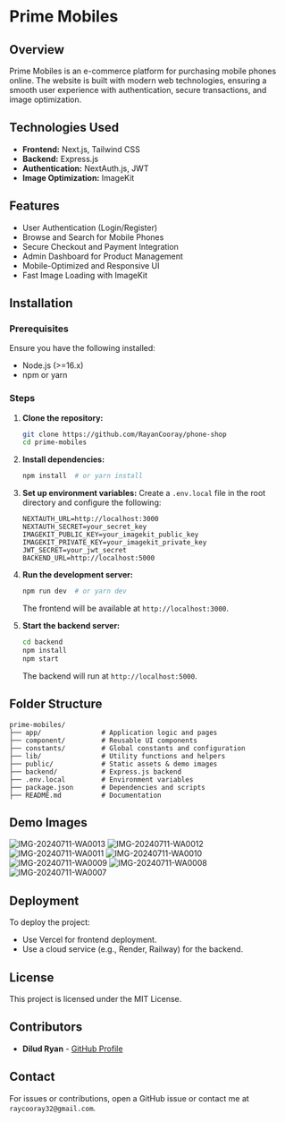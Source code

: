 # Prime Mobiles

## Overview
Prime Mobiles is an e-commerce platform for purchasing mobile phones online. The website is built with modern web technologies, ensuring a smooth user experience with authentication, secure transactions, and image optimization.

## Technologies Used
- **Frontend:** Next.js, Tailwind CSS
- **Backend:** Express.js
- **Authentication:** NextAuth.js, JWT
- **Image Optimization:** ImageKit

## Features
- User Authentication (Login/Register)
- Browse and Search for Mobile Phones
- Secure Checkout and Payment Integration
- Admin Dashboard for Product Management
- Mobile-Optimized and Responsive UI
- Fast Image Loading with ImageKit

## Installation
### Prerequisites
Ensure you have the following installed:
- Node.js (>=16.x)
- npm or yarn

### Steps
1. **Clone the repository:**
   ```sh
   git clone https://github.com/RayanCooray/phone-shop
   cd prime-mobiles
   ```
2. **Install dependencies:**
   ```sh
   npm install  # or yarn install
   ```
3. **Set up environment variables:**
   Create a `.env.local` file in the root directory and configure the following:
   ```env
   NEXTAUTH_URL=http://localhost:3000
   NEXTAUTH_SECRET=your_secret_key
   IMAGEKIT_PUBLIC_KEY=your_imagekit_public_key
   IMAGEKIT_PRIVATE_KEY=your_imagekit_private_key
   JWT_SECRET=your_jwt_secret
   BACKEND_URL=http://localhost:5000
   ```
4. **Run the development server:**
   ```sh
   npm run dev  # or yarn dev
   ```
   The frontend will be available at `http://localhost:3000`.

5. **Start the backend server:**
   ```sh
   cd backend
   npm install
   npm start
   ```
   The backend will run at `http://localhost:5000`.

## Folder Structure
```
prime-mobiles/
├── app/               # Application logic and pages
├── component/         # Reusable UI components
├── constants/         # Global constants and configuration
├── lib/               # Utility functions and helpers
├── public/            # Static assets & demo images
├── backend/           # Express.js backend
├── .env.local         # Environment variables
├── package.json       # Dependencies and scripts
├── README.md          # Documentation
```

## Demo Images
![IMG-20240711-WA0013](https://github.com/RayanCooray/phone-shop/blob/master/public/application/Screenshot%20(4251).png)
![IMG-20240711-WA0012](https://github.com/RayanCooray/phone-shop/blob/master/public/application/Screenshot%20(4253).png)
![IMG-20240711-WA0011](https://github.com/RayanCooray/phone-shop/blob/master/public/application/Screenshot%20(4254).png)
![IMG-20240711-WA0010](https://github.com/RayanCooray/phone-shop/blob/master/public/application/Screenshot%20(4255).png)
![IMG-20240711-WA0009](https://github.com/RayanCooray/phone-shop/blob/master/public/application/Screenshot%20(4256).png)
![IMG-20240711-WA0008](https://github.com/RayanCooray/phone-shop/blob/master/public/application/Screenshot%20(4258).png)
![IMG-20240711-WA0007](https://github.com/RayanCooray/phone-shop/blob/master/public/application/Screenshot%20(4259).png)


## Deployment
To deploy the project:
- Use Vercel for frontend deployment.
- Use a cloud service (e.g., Render, Railway) for the backend.

## License
This project is licensed under the MIT License.

## Contributors
- **Dilud Ryan** - [GitHub Profile](https://github.com/RayanCooray)

## Contact
For issues or contributions, open a GitHub issue or contact me at `raycooray32@gmail.com`.

